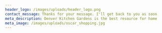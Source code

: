 ```yaml
---
header_logo: /images/uploads/header_logo.png
contact_message: Thanks for your message. I'll get back to you as soon as I can!
meta_description: Denver Kitchen Gardens is the best resource for home gardeners in the Denver area.
meta_image: /images/uploads/oscar_shopping.jpg
---
```


